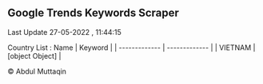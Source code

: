

## Google Trends Keywords Scraper 
 
Last Update 27-05-2022 , 11:44:15

Country List :
 Name  | Keyword |
| ------------- | ------------- |
| VIETNAM | [object Object] |



© Abdul Muttaqin 
